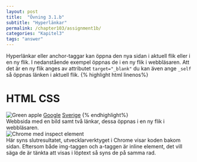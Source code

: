 ```yaml
---
layout: post
title:  "Övning 3.1.b"
subtitle: "Hyperlänkar"
permalink: /chapter103/assignment1b/
categories: "Kapitel3"
tags: "answer"
---
```

Hyperlänkar eller anchor-taggar kan öppna den nya sidan i aktuell flik eller i en ny flik. I nedanstående exempel öppnas de i en ny flik i webbläsaren. Att det är en ny flik anges av attributet `target="_blank"` du kan även ange `_self` så öppnas länken i aktuell flik.
{% highlight html linenos%}
<!DOCTYPE html>
<html>
  <head>
    <title>Images</title>
    <meta charset="utf-8">
  </head>
  <body>
    <h1>HTML CSS</h1>
    <img src="fruit-apple.jpg" alt="Green apple">
    <a href="http://www.google.com" target="_blank">Google</a>
    <a href="http://www.se" target="_blank">Sverige</a>
  </body>
</html>
{% endhighlight%}
<figcaption>Webbsida med en bild samt två länkar, dessa öppnas i en ny flik i webbläsaren. </figcaption>
<img src="{{ site.url | append:site.baseurl}}/assets/images/chapter3-assignment1b.PNG" alt="Chrome med inspect element"/>
<figcaption>Här syns slutresultatet, utvecklarverktyget i Chrome visar koden bakom sidan. Eftersom både img-taggen och a-taggen är inline element, det vill säga de är tänkta att visas i löptext så syns de på samma rad.</figcaption>
